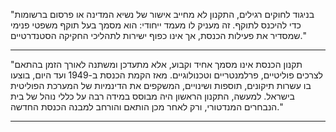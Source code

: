 "בניגוד לחוקים רגילים, התקנון לא מחייב אישור של נשיא המדינה או פרסום ברשומות כדי להיכנס לתוקף. זה מעניק לו מעמד ייחודי: הוא מסמך בעל תוקף משפטי פנימי שמסדיר את פעילות הכנסת, אך אינו כפוף ישירות לתהליכי החקיקה הסטנדרטיים."

---

"תקנון הכנסת אינו מסמך אחיד וקבוע, אלא מתעדכן ומשתנה לאורך הזמן בהתאם לצרכים פוליטיים, פרלמנטריים וטכנולוגיים. מאז הקמת הכנסת ב-1949 ועד היום, בוצעו בו עשרות תיקונים, תוספות ושינויים, המשקפים את הדינמיות של המערכת הפוליטית בישראל. למעשה, התקנון הראשון היה מבוסס במידה רבה על כללי נוהל של בית הנבחרים המנדטורי, ורק לאחר מכן הותאם והורחב למבנה הכנסת החדשה."

---
